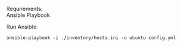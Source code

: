 Requirements:  
Ansible Playbook  

Run Ansible:  
```
ansible-playbook -i ./inventory/hosts.ini -u ubuntu config.yml
```
